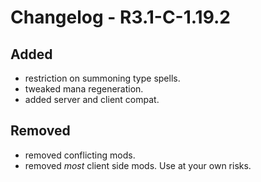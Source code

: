# Changelog - R3.1-C-1.19.2
## Added

- restriction on summoning type spells.
- tweaked mana regeneration.
- added server and client compat.

## Removed

- removed conflicting mods.
- removed *most* client side mods. Use at your own risks.